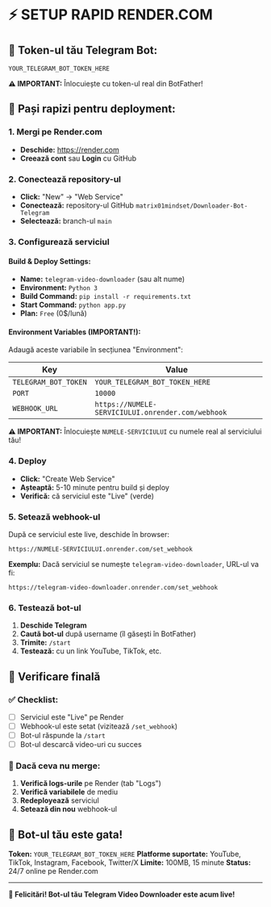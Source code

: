 # ⚡ SETUP RAPID RENDER.COM

## 🔑 Token-ul tău Telegram Bot:
```
YOUR_TELEGRAM_BOT_TOKEN_HERE
```

**⚠️ IMPORTANT:** Înlocuiește cu token-ul real din BotFather!

## 🚀 Pași rapizi pentru deployment:

### 1. Mergi pe Render.com
- **Deschide:** https://render.com
- **Creează cont** sau **Login** cu GitHub

### 2. Conectează repository-ul
- **Click:** "New" → "Web Service"
- **Conectează:** repository-ul GitHub `matrix01mindset/Downloader-Bot-Telegram`
- **Selectează:** branch-ul `main`

### 3. Configurează serviciul

#### **Build & Deploy Settings:**
- **Name:** `telegram-video-downloader` (sau alt nume)
- **Environment:** `Python 3`
- **Build Command:** `pip install -r requirements.txt`
- **Start Command:** `python app.py`
- **Plan:** `Free` (0$/lună)

#### **Environment Variables (IMPORTANT!):**
Adaugă aceste variabile în secțiunea "Environment":

| Key | Value |
|-----|-------|
| `TELEGRAM_BOT_TOKEN` | `YOUR_TELEGRAM_BOT_TOKEN_HERE` |
| `PORT` | `10000` |
| `WEBHOOK_URL` | `https://NUMELE-SERVICIULUI.onrender.com/webhook` |

**⚠️ IMPORTANT:** Înlocuiește `NUMELE-SERVICIULUI` cu numele real al serviciului tău!

### 4. Deploy
- **Click:** "Create Web Service"
- **Așteaptă:** 5-10 minute pentru build și deploy
- **Verifică:** că serviciul este "Live" (verde)

### 5. Setează webhook-ul

După ce serviciul este live, deschide în browser:
```
https://NUMELE-SERVICIULUI.onrender.com/set_webhook
```

**Exemplu:** Dacă serviciul se numește `telegram-video-downloader`, URL-ul va fi:
```
https://telegram-video-downloader.onrender.com/set_webhook
```

### 6. Testează bot-ul

1. **Deschide Telegram**
2. **Caută bot-ul** după username (îl găsești în BotFather)
3. **Trimite:** `/start`
4. **Testează:** cu un link YouTube, TikTok, etc.

## 🎯 Verificare finală

### ✅ Checklist:
- [ ] Serviciul este "Live" pe Render
- [ ] Webhook-ul este setat (vizitează `/set_webhook`)
- [ ] Bot-ul răspunde la `/start`
- [ ] Bot-ul descarcă video-uri cu succes

### 🔧 Dacă ceva nu merge:

1. **Verifică logs-urile** pe Render (tab "Logs")
2. **Verifică variabilele** de mediu
3. **Redeployează** serviciul
4. **Setează din nou** webhook-ul

## 📱 Bot-ul tău este gata!

**Token:** `YOUR_TELEGRAM_BOT_TOKEN_HERE`
**Platforme suportate:** YouTube, TikTok, Instagram, Facebook, Twitter/X
**Limite:** 100MB, 15 minute
**Status:** 24/7 online pe Render.com

---
**🎉 Felicitări! Bot-ul tău Telegram Video Downloader este acum live!**